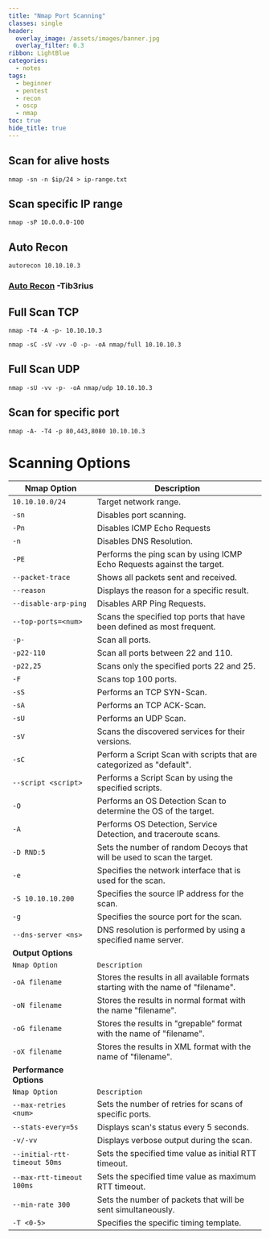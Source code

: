 ```yaml
---
title: "Nmap Port Scanning"
classes: single
header:  
  overlay_image: /assets/images/banner.jpg
  overlay_filter: 0.3
ribbon: LightBlue
categories:
  - notes
tags:
  - beginner
  - pentest
  - recon
  - oscp
  - nmap
toc: true
hide_title: true
---
```

## Scan for alive hosts

```
nmap -sn -n $ip/24 > ip-range.txt
```
## Scan specific IP range

```
nmap -sP 10.0.0.0-100
```

## Auto Recon

```
autorecon 10.10.10.3
```
### [Auto Recon](https://github.com/Tib3rius/AutoRecon) -Tib3rius
## Full Scan TCP

```
nmap -T4 -A -p- 10.10.10.3
```

```
nmap -sC -sV -vv -O -p- -oA nmap/full 10.10.10.3
```

## Full Scan UDP

```
nmap -sU -vv -p- -oA nmap/udp 10.10.10.3
```

## Scan for specific port

```
nmap -A- -T4 -p 80,443,8080 10.10.10.3
```
# Scanning Options

| Nmap Option                  | Description                                                                       |
| ---------------------------- | --------------------------------------------------------------------------------- |
| `10.10.10.0/24`              | Target network range.                                                             |
| `-sn`                        | Disables port scanning.                                                           |
| `-Pn`                        | Disables ICMP Echo Requests                                                       |
| `-n`                         | Disables DNS Resolution.                                                          |
| `-PE`                        | Performs the ping scan by using ICMP Echo Requests against the target.            |
| `--packet-trace`             | Shows all packets sent and received.                                              |
| `--reason`                   | Displays the reason for a specific result.                                        |
| `--disable-arp-ping`         | Disables ARP Ping Requests.                                                       |
| `--top-ports=<num>`          | Scans the specified top ports that have been defined as most frequent.            |
| `-p-`                        | Scan all ports.                                                                   |
| `-p22-110`                   | Scan all ports between 22 and 110.                                                |
| `-p22,25`                    | Scans only the specified ports 22 and 25.                                         |
| `-F`                         | Scans top 100 ports.                                                              |
| `-sS`                        | Performs an TCP SYN-Scan.                                                         |
| `-sA`                        | Performs an TCP ACK-Scan.                                                         |
| `-sU`                        | Performs an UDP Scan.                                                             |
| `-sV`                        | Scans the discovered services for their versions.                                 |
| `-sC`                        | Perform a Script Scan with scripts that are categorized as "default".             |
| `--script <script>`          | Performs a Script Scan by using the specified scripts.                            |
| `-O`                         | Performs an OS Detection Scan to determine the OS of the target.                  |
| `-A`                         | Performs OS Detection, Service Detection, and traceroute scans.                   |
| `-D RND:5`                   | Sets the number of random Decoys that will be used to scan the target.            |
| `-e`                         | Specifies the network interface that is used for the scan.                        |
| `-S 10.10.10.200`            | Specifies the source IP address for the scan.                                     |
| `-g`                         | Specifies the source port for the scan.                                           |
| `--dns-server <ns>`          | DNS resolution is performed by using a specified name server.                     |
| **Output Options**           |                                                                                   |
| `Nmap Option`                | `Description`                                                                     |
| `-oA filename`               | Stores the results in all available formats starting with the name of "filename". |
| `-oN filename`               | Stores the results in normal format with the name "filename".                     |
| `-oG filename`               | Stores the results in "grepable" format with the name of "filename".              |
| `-oX filename`               | Stores the results in XML format with the name of "filename".                     |
| **Performance Options**      |                                                                                   |
| `Nmap Option`                | `Description`                                                                     |
| `--max-retries <num>`        | Sets the number of retries for scans of specific ports.                           |
| `--stats-every=5s`           | Displays scan's status every 5 seconds.                                           |
| `-v/-vv`                     | Displays verbose output during the scan.                                          |
| `--initial-rtt-timeout 50ms` | Sets the specified time value as initial RTT timeout.                             |
| `--max-rtt-timeout 100ms`    | Sets the specified time value as maximum RTT timeout.                             |
| `--min-rate 300`             | Sets the number of packets that will be sent simultaneously.                      |
| `-T <0-5>`                   | Specifies the specific timing template.                                           |
